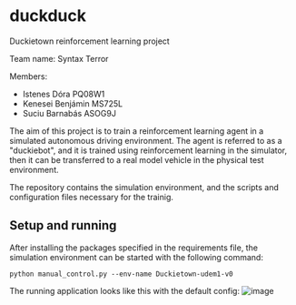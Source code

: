# duckduck
Duckietown reinforcement learning project

Team name: Syntax Terror

Members:
- Istenes Dóra PQ08W1
- Kenesei Benjámin MS725L
- Suciu Barnabás ASOG9J

The aim of this project is to train a reinforcement learning agent in a simulated autonomous driving environment. The agent is referred to as a "duckiebot", and it is trained using reinforcement learning in the simulator, then it can be transferred to a real model vehicle in the physical test environment.

The repository contains the simulation environment, and the scripts and configuration files necessary for the trainig.

## Setup and running

After installing the packages specified in the requirements file, the simulation environment can be started with the following command:

```python manual_control.py --env-name Duckietown-udem1-v0```

The running application looks like this with the default config:
![image](https://user-images.githubusercontent.com/40472516/198076371-1fcbf3bd-faa4-41a7-9832-6be3accf1709.png)
